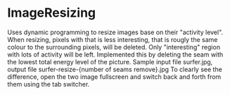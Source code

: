 # ImageResizing
Uses dynamic programming to resize images base on their "activity level". When resizing, pixels with that is less interesting, that is rougly the same colour to the surrounding pixels, will be deleted. Only "interesting" region with lots of activity will be left. Implemented this by deleting the seam with the lowest total energy level of the picture.
Sample input file surfer.jpg, output file surfer-resize-{number of seams remove}.jpg
To clearly see the difference, open the two image fullscreen and switch back and forth from them using the tab switcher.
